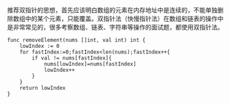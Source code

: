 推荐双指针的思想，首先应该明白数组的元素在内存地址中是连续的，不能单独删除数组中的某个元素，只能覆盖。双指针法（快慢指针法）在数组和链表的操作中是非常常见的，很多考察数组、链表、字符串等操作的面试题，都使用双指针法。


```Golang
func removeElement(nums []int, val int) int {
    lowIndex := 0
    for fastIndex:=0;fastIndex<len(nums);fastIndex++{
        if val != nums[fastIndex]{
            nums[lowIndex]=nums[fastIndex]
            lowIndex++
        }
    }
    return lowIndex
}
```
